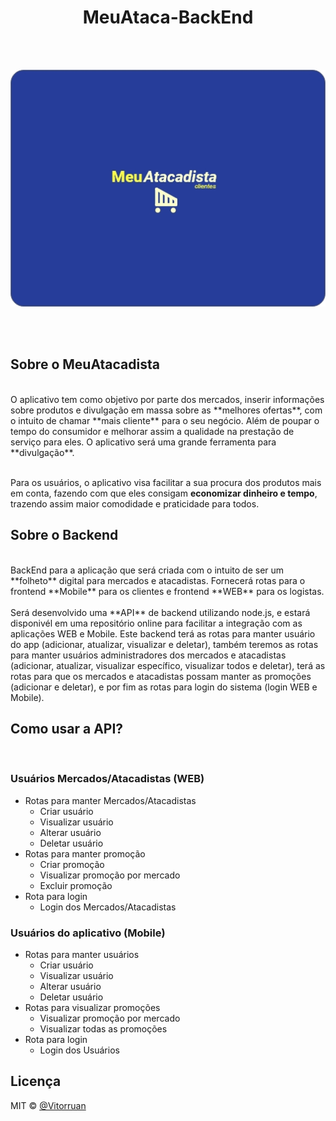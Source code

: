 <div align="center">
  <h1>MeuAtaca-BackEnd</h1>
</div>
</br>
</br>

<p align="center">  
  <img src="https://github.com/vitorruann/MeuAtaca-BackEnd/blob/master/images/LogoFundoAzuk.jpg"/>
</p>
</br>
</br>

## Sobre o MeuAtacadista
</br>
O aplicativo tem como objetivo por parte dos mercados, inserir informações sobre produtos e divulgação em massa sobre as **melhores ofertas**, com o intuito de chamar **mais cliente** para o seu negócio. Além de poupar o tempo do consumidor e melhorar assim a qualidade na prestação de serviço para eles. O aplicativo será uma grande ferramenta para **divulgação**.
</br>
</br>

Para os usuários, o aplicativo visa facilitar a sua procura dos produtos mais em conta, fazendo com que eles consigam **economizar dinheiro e tempo**, trazendo assim maior comodidade e praticidade para todos.

## Sobre o Backend
</br>
BackEnd para a aplicação que será criada com o intuito de ser um **folheto** digital para mercados e atacadistas. Fornecerá rotas para o frontend **Mobile** para os clientes e frontend **WEB** para os logistas.
</br>
</br>
Será desenvolvido uma **API** de backend utilizando node.js, e estará disponivél em uma repositório online para facilitar a integração com as aplicações WEB e Mobile. Este backend terá as rotas para manter usuário do app (adicionar, atualizar, visualizar e deletar), também teremos as rotas para manter usuários administradores dos mercados e atacadistas (adicionar, atualizar, visualizar específico, visualizar todos e deletar), terá as rotas para que os mercados e atacadistas possam manter as promoções (adicionar e deletar), e por fim as rotas para login do sistema (login WEB e Mobile).

## Como usar a API?
</br>

### Usuários Mercados/Atacadistas (WEB)
* Rotas para manter Mercados/Atacadistas
  * Criar usuário
  * Visualizar usuário
  * Alterar usuário
  * Deletar usuário 
* Rotas para manter promoção
  * Criar promoção
  * Visualizar promoção por mercado
  * Excluir promoção
* Rota para login
  * Login dos Mercados/Atacadistas

### Usuários do aplicativo (Mobile)
* Rotas para manter usuários
  * Criar usuário
  * Visualizar usuário
  * Alterar usuário
  * Deletar usuário
* Rotas para visualizar promoções
  * Visualizar promoção por mercado
  * Visualizar todas as promoções
* Rota para login
  * Login dos Usuários
## Licença
MIT © [@Vitorruan](https://github.com/vitorruann)
